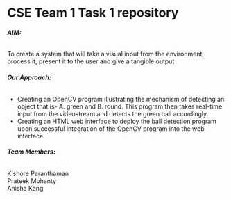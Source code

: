 # CSE Team 1 Task 1 repository

###### **_AIM:_** 
To create a system that will take a visual input from the environment, process it, present it to the user and give a tangible output


###### **_Our Approach:_**
- Creating an OpenCV program illustrating the mechanism of detecting an object that is- A. green and B. round. This program then takes real-time input from the videostream and detects the green ball accordingly.
- Creating an HTML web interface to deploy the ball detection program upon successful integration of the OpenCV program into the web interface.

###### **_Team Members:_**
Kishore Paranthaman <br/>
Prateek Mohanty <br/>
Anisha Kang
